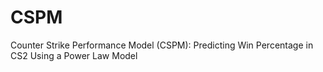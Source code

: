 # CSPM
Counter Strike Performance Model (CSPM):  Predicting Win Percentage in CS2 Using a Power Law Model
